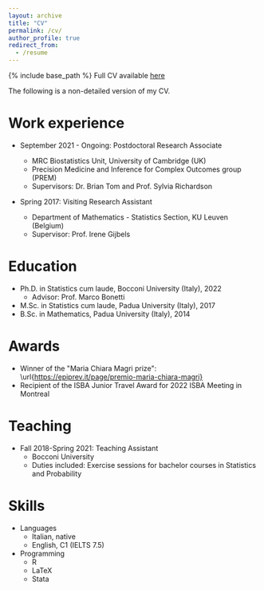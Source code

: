 ```yaml
---
layout: archive
title: "CV"
permalink: /cv/
author_profile: true
redirect_from:
  - /resume
---
```



{% include base_path %} Full CV available [here](/files/CV_Bondi.pdf)

The following is a non-detailed version of my CV.

Work experience
======
* September 2021 - Ongoing: Postdoctoral Research Associate
  * MRC Biostatistics Unit, University of Cambridge (UK)
  * Precision Medicine and Inference for Complex Outcomes group (PREM)
  * Supervisors: Dr. Brian Tom and Prof. Sylvia Richardson

* Spring 2017: Visiting Research Assistant
  * Department of Mathematics - Statistics Section, KU Leuven (Belgium)
  * Supervisor: Prof. Irene Gijbels

Education
======
* Ph.D. in Statistics cum laude, Bocconi University (Italy), 2022
  * Advisor: Prof. Marco Bonetti
* M.Sc. in Statistics cum laude, Padua University (Italy), 2017
* B.Sc. in Mathematics, Padua University (Italy), 2014

Awards
======
* Winner of the "Maria Chiara Magri prize": \url{https://epiprev.it/page/premio-maria-chiara-magri}
* Recipient of the ISBA Junior Travel Award for 2022 ISBA Meeting in Montreal

Teaching
======
* Fall 2018-Spring 2021: Teaching Assistant
  * Bocconi University
  * Duties included: Exercise sessions for bachelor courses in Statistics and Probability
  
Skills
======
* Languages
  * Italian, native
  * English, C1 (IELTS 7.5)
* Programming
  * R
  * LaTeX
  * Stata

